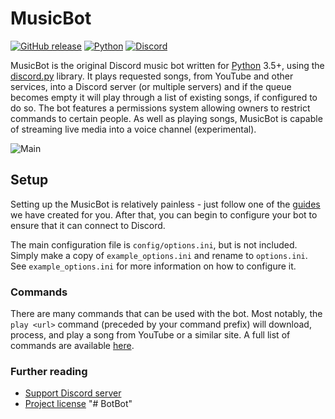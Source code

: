 # MusicBot

[![GitHub release](https://img.shields.io/github/release/Just-Some-Bots/MusicBot.svg?style=flat-square)](https://github.com/Just-Some-Bots/MusicBot/wiki)
[![Python](https://img.shields.io/badge/python-3.5%2C%203.6-blue.svg?style=flat-square)](https://www.python.org/downloads/)
[![Discord](https://img.shields.io/discord/129489631539494912.svg?style=flat-square)](https://discord.gg/bots)

MusicBot is the original Discord music bot written for [Python](https://www.python.org "Python homepage") 3.5+, using the [discord.py](https://github.com/Rapptz/discord.py) library. It plays requested songs, from YouTube and other services, into a Discord server (or multiple servers) and if the queue becomes empty it will play through a list of existing songs, if configured to do so. The bot features a permissions system allowing owners to restrict commands to certain people. As well as playing songs, MusicBot is capable of streaming live media into a voice channel (experimental).

![Main](https://i.imgur.com/EZljY52.png)

## Setup
Setting up the MusicBot is relatively painless - just follow one of the [guides](https://github.com/Just-Some-Bots/MusicBot/wiki) we have created for you. After that, you can begin to configure your bot to ensure that it can connect to Discord.

The main configuration file is `config/options.ini`, but is not included. Simply make a copy of `example_options.ini` and rename to `options.ini`. See `example_options.ini` for more information on how to configure it.

### Commands

There are many commands that can be used with the bot. Most notably, the `play <url>` command (preceded by your command prefix) will download, process, and play a song from YouTube or a similar site. A full list of commands are available [here](https://github.com/Just-Some-Bots/MusicBot/wiki/Commands "Commands").

### Further reading

* [Support Discord server](https://discord.gg/bots)
* [Project license](LICENSE)
"# BotBot" 
